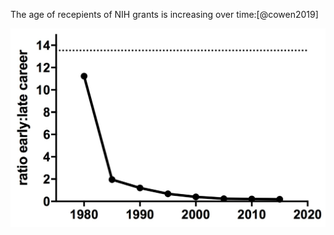 The age of recepients of NIH grants is increasing over time:[@cowen2019]

![NIH age of grant recipients increases over time](NIH.jpg)
